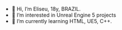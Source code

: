 - 👋 Hi, I’m Eliseu, 18y, BRAZIL.
- 👀 I’m interested in Unreal Engine 5 projects
- 🌱 I’m currently learning HTML, UE5, C++.

<!---
notzeu/notzeu is a ✨ special ✨ repository because its `README.md` (this file) appears on your GitHub profile.
You can click the Preview link to take a look at your changes.
--->
